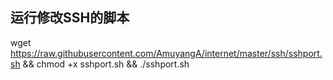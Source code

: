 ## 运行修改SSH的脚本

wget https://raw.githubusercontent.com/AmuyangA/internet/master/ssh/sshport.sh && chmod +x sshport.sh && ./sshport.sh
